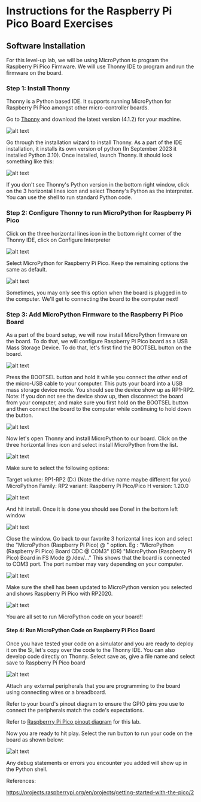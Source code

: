 # Instructions for the Raspberry Pi Pico Board Exercises

## Software Installation

For this level-up lab, we will be using MicroPython to program the Raspberry Pi Pico Firmware. We will use Thonny IDE to program and run the firmware on the board.

### Step 1: Install Thonny
Thonny is a Python based IDE. It supports running MicroPython for Raspberry Pi Pico amongst other micro-controller boards. 

Go to [Thonny](https://thonny.org/) and download the latest version (4.1.2) for your machine.

![alt text](https://github.com/GHCFW/WorkshopExercise23/blob/main/images/Thonny_Download.jpg)

Go through the installation wizard to install Thonny. As a part of the IDE installation, it installs its own version of python (In September 2023 it installed Python 3.10). Once installed, launch Thonny.  It should look something like this:

![alt text](https://github.com/GHCFW/WorkshopExercise23/blob/main/images/Thonny_Home.jpg)


If you don't see Thonny's Python version in the bottom right window, click on the 3 horizontal lines icon and select Thonny's Python as the interpreter.
You can use the shell to run standard Python code.

### Step 2: Configure Thonny to run MicroPython for Raspberry Pi Pico
Click on the three horizontal lines icon in the bottom right corner of the Thonny IDE, click on Configure Interpreter 

![alt text](https://github.com/GHCFW/WorkshopExercise23/blob/main/images/Thonny_Configure_Interpreter.png)

Select MicroPython for Raspberry Pi Pico. Keep the remaining options the same as default.

![alt text](https://github.com/GHCFW/WorkshopExercise23/blob/main/images/Thonny_MicroPython.jpg)

Sometimes, you may only see this option when the board is plugged in to the computer. We'll get to connecting the board to the computer next!

### Step 3: Add MicroPython Firmware to the Raspberry Pi Pico Board
As a part of the board setup, we will now install MicroPython firmware on the board. To do that, we will configure Raspberry Pi Pico board as a USB Mass Storage Device. To do that, let's first find the BOOTSEL button on the board.

![alt text](https://github.com/GHCFW/WorkshopExercise23/blob/main/images/BOOTSEL.jpg)

Press the BOOTSEL button and hold it while you connect the other end of the micro-USB cable to your computer. This puts your board into a USB mass storage device mode. You should see the device show up as RP1-RP2.
Note: If you don not see the device show up, then disconnect the board from your computer, and make sure you first hold on the BOOTSEL button and then connect the board to the computer while continuing to hold down the button. 

![alt text](https://github.com/GHCFW/WorkshopExercise23/blob/main/images/RP1_RP2.jpg)

Now let's open Thonny and install MicroPython to our board. Click on the three horizontal lines icon and select install MicroPython from the list.

![alt text](https://github.com/GHCFW/WorkshopExercise23/blob/main/images/Install_MicroPython.jpg)

Make sure to select the following options: 

Target volume: RP1-RP2 (D:) (Note the drive name maybe different for you)
MicroPython Family: RP2
variant: Raspberry Pi Pico/Pico H
version: 1.20.0 

![alt text](https://github.com/GHCFW/WorkshopExercise23/blob/main/images/Install_MicroPython_Details.jpg)

And hit install. Once it is done you should see Done! in the bottom left window

![alt text](https://github.com/GHCFW/WorkshopExercise23/blob/main/images/MicroPython_Install_Done.jpg)

Close the window. Go back to our favorite 3 horizontal lines icon and select the "MicroPython (Raspberry Pi Pico) @ <drive that the board is mounted on>" option.
Eg : "MicroPython (Raspberry Pi Pico) Board CDC @ COM3" (OR) "MicroPython (Raspberry Pi Pico) Board in FS Mode @ /dev/..."
This shows that the board is connected to COM3 port. The port number may vary depending on your computer.

![alt text](https://github.com/GHCFW/WorkshopExercise23/blob/main/images/MicroPython_COM.jpg)

Make sure the shell has been updated to MicroPython version you selected and shows Raspberry Pi Pico with RP2020.

![alt text](https://github.com/GHCFW/WorkshopExercise23/blob/main/images/rp2040_shell.jpg)

You are all set to run MicroPython code on your board!!

#### Step 4: Run MicroPython Code on Raspberry Pi Pico Board

Once you have tested your code on a simulator and you are ready to deploy it on the Si, let's copy over the code to the Thonny IDE. You can also develop code directly on Thonny. 
Select save as, give a file name and select save to Raspberry Pi Pico board

![alt text](https://github.com/GHCFW/WorkshopExercise23/blob/main/images/save_code_on_rp.jpg)

Attach any external peripherals that you are programming to the board using connecting wires or a breadboard. 

Refer to your board's pinout diagram to ensure the GPIO pins you use to connect the peripherals match the code's expectations. 

Refer to [Raspberrry Pi Pico pinout diagram](https://datasheets.raspberrypi.com/pico/Pico-R3-A4-Pinout.pdf?_gl=1*1ish86u*_ga*MTc0NDY1MTcyMC4xNjk0MDQ3NTcw*_ga_22FD70LWDS*MTY5NDA1MTUwNC4yLjAuMTY5NDA1MTUwNS4wLjAuMA..) for this lab.



Now you are ready to hit play. Select the run button to run your code on the board as shown below: 

![alt text](https://github.com/GHCFW/WorkshopExercise23/blob/main/images/run_the_code.jpg)

Any debug statements or errors you encounter you added will show up in the Python shell. 


References:

https://projects.raspberrypi.org/en/projects/getting-started-with-the-pico/2
